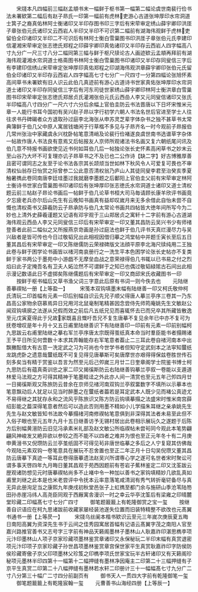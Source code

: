 <!-- { "loadSidebar": true } -->
　　宋牋本凡四幅前三幅赵孟頫书末一幅鲜于枢书第一幅第二幅论虞世南裴行俭书法未署欵第二幅后有赵子昻氏一印第一幅前有虎林吏游心古道张坤厚印水帘洞道士箕子之裔真佑林阿士衡诸印又半印存图书印三字后有宋荦审定绣山薛宇卿印洪厓子章张伯元氏诸印又云西岩人半印又半印不可识第二幅前有湖海伟观鲜于虎林吏留伯全印诸印又半印二不可识后有林阿士衡白雪巢图书印洪厓子章张伯元氏李建印信灌湘宋荦审定张志徳氏郑程之印薛宇卿印真佑诸印又半印存云西岩人四字幅高八寸九分广一尺三寸八分二幅同第三幅与鲜于枢尺牍论古人画迹欵云孟頫再拜前有湖海伟观灌湘水帘洞道士格斋图书林阿士衡白雪巢图书印诸印又半印存同叟信三字后有李建印信绣山宋荦审定张坤厚印真佑郑程之印湖海伟观洪章薛宇卿印张伯元氏留伯全印诸印又半印存云西岩人四字幅高七寸七分广一尺四寸一分第四幅论张旭怀素高间草书未署欵有旧人识云此伯几真迹前有游心古道诗书世家真佑张坤厚印水帘洞道士诸印又半印存同叟信三字后有河东司徒世家绣山薛宇卿印林阿士衡洪章白雪巢图书印宋荦审定张志徳氏郑居贞氏灌湘张伯元氏云西嵒人李又元同叟信诸印又张氏半印幅高八寸四分广一尺六寸六分后余幅上官伯圭防云书法晋唐以下日坏宋惟米元章一人能行书耳今国初有吴兴赵子昻以字行初学六朝人书法名世后官进至学士人往往求书丹碑碣者众方退取孙过庭李北海张从申苏灵芝辈字体杂书之独不甚草书太常典簿鲜于伯几父中原人寓居钱塘闲于行草楷不多见与子昻齐名一时今观前子昻报伯几常州张治中家藏虞永兴枕卧帖笔意清峭及论裴行俭褚遂良虞世南书选谱草字杂体一帖故作唐人书法良有意焉又后帖报友人京师所观诸法书名画又复六朝纸尾问讯及伯几意不特报书画欲使见近书何如耳伯几后一帖独论张长史怀素高闲草书之妙末云至山谷乃大坏不可复理亦讥子昻草书之不及已也二公作诗【缺二字】好古博雅厚善且密可谓同志之友至于论书法各宗其长颉颃当世如林下秋风令人可爱复可畏也不审清权仙翁存日怡赏之际曾参二公此意否清权翁乃庐山人其徒同叟李君至治癸亥季夏触暑擕此卷同南唐李廷珪墨过我就磨李墨题之后鄱阳上官伯圭父前有宋荦审定林阿士衡诗书世家白雪巢图书印诸印后有张坤厚印张志徳氏水帘洞道士诸印又道士清权题云前三帖赵子昻论书画后一帖鲜于伯几论草书桓大司马毎请顾长康羊欣评书画竟夕忘疲老兵亦尔后山先生有云晚知书画真有益却叹嵗月来无多余借此自怡未尝不自慨也清权斋书又薛羲防云子昻承防与伯几太常论书画共四帖皆大徳年间所写今为二妙也上清外史薛羲谨题又记语有邓宇观于三山郑居贞之寓轩十二字前有游心古道湖海伟观云西嵒人李又元同叟信三印后有宋荦审定一印又董其昌防云吴兴书少有师禇登善者此前二幅似之又所报燕京竒画是孙过庭法也鲜于伯几评书天真烂漫尽力与吴兴敌者是皆可传也今日过敬韬兄出此相视因借归摹之鸿堂帖中并题壬寅长至后五日董其昌后有宋荦审定一印又陈继儒防云荣禄碑版文法顔平原李北海尺牍纯用二王独此卷与鲜于困学论书画皆以禇河南哀册行之一洗生平本色困学论张长史帖亦不复类鲜于家书两公于墨苑中小游戯不无摩垒血战之意荣禄得伯几书辄以已书易之付之烈焰曰此子定掩吾名有卫夫人妬泣然不可谓鲜于之知已也偶过敬韬緑隂古石间出此相示漫记数语此日不虚掷矣陈继儒题后有宋荦审定一印又商邱宋氏收藏图书一印
　　按鲜于枢书幅后又草书渔父词三字意此后原有书词一则今佚去也
　　元陆继善摹禊帖一册【上等盈一】
　　宋笺本双钩填墨末幅有陆继善一印又柯氏敬仲柯氏清玩二印首幅有元素一印后别幅自识云先兄子顺父得唐人摹兰亭序三卷其一乃东昌高公家物余窃慕焉异日兄用河北鼠毫制笔精甚因念尝侍先师筠庵姚先生文敏赵公闻双钩填廓之法遂从兄假而效之前后凡五纸兄见而喜辄怀去已而兄卒其所藏皆散逸至元戊寅夏得此于兄故家既喜且慨吁吾兄不复生唐摹不复见余年已中亦不复可为抚卷增叹是年十月十又五日甫里陆继善识下有陆继善印一印前有元素一印前别幅柯九思跋云右甫里陆继之摹右军兰亭序唐太宗既得茧纸真本命当时羣臣能书者搨赐诸王予平日所见何啻数十本求其弄翰能存右军笔意者葢止二三耳此卷自禇河南本中出飘撇酝借大有古意一洗定武之习为可尚也今世学书者但知守定武刻本之法寜知蠒纸龙跳虎卧之遗意哉蠒纸既不可复见得见唐摹斯可矣唐摩世亦艰得得保兹卷胜世传石刻多矣当有精于赏鉴以吾言为然至元后己夘嵗三月廿二日奎章阁学士院鉴书博士柯九思防后有蕴真斋训忠之家二印又揭徯斯防云右陆继善钩摹兰亭叙一卷能以支遁道林爱马法观之方可得其精神于笔墨畦迳之外此亦人间一清赏也至元五年己夘四月廿一日揭徯斯观又陈旅防云昔余在京师见禇河南双钩兰亭叙畱数字不填所以示摹本也笔意飘动后人犹足以见当时醉墨之在蠒纸者葢若是耳定武本人既少见而褚公真迹尤不易得继之其犹存永和之流风乎陈旅识又陈方防云钩填摹搨之法盛宋时惟米南宫薛绍彭能之葢深得笔意者然后可以造此否则用墨不精如小儿学描朱耳继之亲承姚先生先生与赵文敏皆知书法故今摹搨禇河南修禊帖笔意俱到非深得其法者未易至此但不入俗子眼也至元五年九月十五日继善访予无锡村居出此卷相示展玩久之遂题于后陈方后别幅黄溍防云旧见冯承素米礼部及赵文敏公所临禊帖未尝茍同今观此本笔势翩翩风神峻发又絶异欲以参较之而不能不以四者之难并为恨也至正元年冬十有二月庚申黄溍书又倪瓒防云兰亭茧纸固不可得见茍非唐世临摹之多后之人宁复窥其仿佛哉今观陆元素双钩一卷笔意具在展玩不忍舍置也至正二年正月十日勾吴倪瓒又董其昌防云唐摹下真迹一等耳此卷得唐摹遗法赵吴兴所谓専心学之遂可名世者宋时聚讼可谓多事天啓四年九月晦日董其昌观于苑西因题前有苍岩子蕉林鉴定二印又沈荃跋云歴观诸防想见元时唐摹禊帖尚多不止褚中令一种加以善书之家钩填精妙几欲乱真如甫里刘继之此本是也米老尝评中令抚本云率意落笔咸清润有秀气转折毫铓备尽与真无异此册洵足当之康熙九年庚戌初秋堂邑张子上虹擕至都门余与施研山季沧苇陆笏田孙赤崖冯纬人高尧臣同观于西厰寓舎漫识一时之幸云华亭沈筌后有梁雍之印晴麓堂珍藏二印幅髙七寸七分广四寸
　　御笔题籖籖上有乾隆御赏之宝一玺
　　按继善自识语应在柯九思诸跋前收藏家屡经装池遂失位置而旧装特精整不欲改也元髙翼书通书一册【上等昃一】
　　宋牋乌丝阑本楷书欵识云至元三年嵗次庚辰夏五晦日南阳高翼为资深先生书于云间之佳秀园寓居首幅有记语云髙翼字茂之南阳人官至嘉兴路推官善书又志号字三字前有神品天籁阁墨林子墨林山人耿嘉祚印湛思檇李项元汴印墨林山人项子京家珍藏项墨林鉴赏章诸印又永保秘玩二半印末幅有真赏退密项元汴印项子京家珍藏子孙世昌项墨林鉴赏章宫保世家平生真赏耿嘉祚印字防侯防侯珍藏寄傲子京父印项墨林父珍笈之印檇李项氏世家宝玩半古轩诸印又有天籁阁珍秘项元墨林半印四第十一幅第十二幅押缝有墨林净因庵主二印第二十三幅押缝有子京平生真赏二印第二十八幅押缝有墨林若水轩二印册计三十一幅幅髙七寸九分广二寸八分第三十幅广二寸四分前副页有
　　御书天人一贯四大字前有乾隆御笔一玺
　　御笔题籖籖上有乾隆宸翰一玺
　　元曹善书山海经四册【上等辰一】
